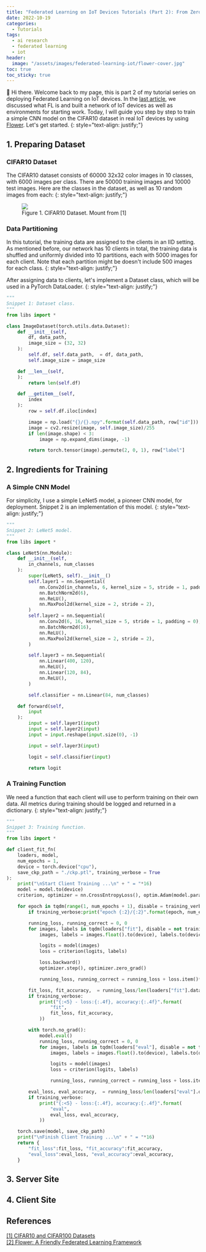 ```yaml
---
title: "Federated Learning on IoT Devices Tutorials (Part 2): From Zero to Hero"
date: 2022-10-19
categories: 
  - Tutorials
tags: 
  - ai research
  - federated learning
  - iot
header: 
  image: "/assets/images/federated-learning-iot/flower-cover.jpg"
toc: true
toc_sticky: true
---
```


👋 Hi there. Welcome back to my page, this is part 2 of my tutorial series on deploying Federated Learning on IoT devices. In the [last article](https://gather-ai.github.io/tutorials/federated-learning-iot-part-1/), we discussed what FL is and built a network of IoT devices as well as environments for starting work. Today, I will guide you step by step to train a simple CNN model on the CIFAR10 dataset in real IoT devices by using [Flower](https://flower.dev/). Let's get started. 
{: style="text-align: justify;"}

## 1. Preparing Dataset

### CIFAR10 Dataset
The CIFAR10 dataset consists of 60000 32x32 color images in 10 classes, with 6000 images per class. There are 50000 training images and 10000 test images. Here are the classes in the dataset, as well as 10 random images from each: 
{: style="text-align: justify;"}

<figure class="align-center">
  <img src="{{ site.url }}{{ site.baseurl }}/assets/images/federated-learning-iot/cifar10.jpg">
  <figcaption>Figure 1. CIFAR10 Dataset. Mount from [1]</figcaption>
</figure>

### Data Partitioning
In this tutorial, the training data are assigned to the clients in an IID setting. As mentioned before, our network has 10 clients in total, the training data is shuffled and uniformly divided into 10 partitions, each with 5000 images for each client. Note that each partition might be doesn't include 500 images for each class. 
{: style="text-align: justify;"}

After assigning data to clients, let's implement a Dataset class, which will be used in a PyTorch DataLoader. 
{: style="text-align: justify;"}

```python
"""
Snippet 1: Dataset class. 
"""
from libs import *

class ImageDataset(torch.utils.data.Dataset):
    def __init__(self, 
        df, data_path, 
        image_size = (32, 32)
    ):
        self.df, self.data_path,  = df, data_path, 
        self.image_size = image_size

    def __len__(self, 
    ):
        return len(self.df)

    def __getitem__(self, 
        index
    ):
        row = self.df.iloc[index]

        image = np.load("{}/{}.npy".format(self.data_path, row["id"]))
        image = cv2.resize(image, self.image_size)/255
        if len(image.shape) < 3:
            image = np.expand_dims(image, -1)

        return torch.tensor(image).permute(2, 0, 1), row["label"]
```

## 2. Ingredients for Training

### A Simple CNN Model
For simplicity, I use a simple LeNet5 model, a pioneer CNN model, for deployment. Snippet 2 is an implementation of this model. 
{: style="text-align: justify;"}

```python
"""
Snippet 2: LeNet5 model. 
"""
from libs import *

class LeNet5(nn.Module):
    def __init__(self, 
        in_channels, num_classes
    ):
        super(LeNet5, self).__init__()
        self.layer1 = nn.Sequential(
            nn.Conv2d(in_channels, 6, kernel_size = 5, stride = 1, padding = 0), 
            nn.BatchNorm2d(6), 
            nn.ReLU(), 
            nn.MaxPool2d(kernel_size = 2, stride = 2), 
        )
        self.layer2 = nn.Sequential(
            nn.Conv2d(6, 16, kernel_size = 5, stride = 1, padding = 0), 
            nn.BatchNorm2d(16), 
            nn.ReLU(), 
            nn.MaxPool2d(kernel_size = 2, stride = 2), 
        )

        self.layer3 = nn.Sequential(
            nn.Linear(400, 120), 
            nn.ReLU(), 
            nn.Linear(120, 84), 
            nn.ReLU(), 
        )

        self.classifier = nn.Linear(84, num_classes)

    def forward(self, 
        input
    ):
        input = self.layer1(input)
        input = self.layer2(input)
        input = input.reshape(input.size(0), -1)

        input = self.layer3(input)

        logit = self.classifier(input)

        return logit
```

### A Training Function
We need a function that each client will use to perform training on their own data. All metrics during training should be logged and returned in a dictionary. 
{: style="text-align: justify;"}

```python
"""
Snippet 3: Training function. 
"""
from libs import *

def client_fit_fn(
    loaders, model, 
    num_epochs = 1, 
    device = torch.device("cpu"), 
    save_ckp_path = "./ckp.ptl", training_verbose = True
):
    print("\nStart Client Training ...\n" + " = "*16)
    model = model.to(device)
    criterion, optimizer = nn.CrossEntropyLoss(), optim.Adam(model.parameters(), lr = 1e-3)

    for epoch in tqdm(range(1, num_epochs + 1), disable = training_verbose):
        if training_verbose:print("epoch {:2}/{:2}".format(epoch, num_epochs) + "\n" + " - "*16)

        running_loss, running_correct = 0, 0
        for images, labels in tqdm(loaders["fit"], disable = not training_verbose):
            images, labels = images.float().to(device), labels.to(device)

            logits = model(images)
            loss = criterion(logits, labels)

            loss.backward()
            optimizer.step(), optimizer.zero_grad()

            running_loss, running_correct = running_loss + loss.item()*images.size(0), running_correct + (torch.max(logits.data, 1)[1].detach().cpu() == labels.cpu()).sum().item()

        fit_loss, fit_accuracy,  = running_loss/len(loaders["fit"].dataset), running_correct/len(loaders["fit"].dataset), 
        if training_verbose:
            print("{:<5} - loss:{:.4f}, accuracy:{:.4f}".format(
                "fit", 
                fit_loss, fit_accuracy, 
            ))

        with torch.no_grad():
            model.eval()
            running_loss, running_correct = 0, 0
            for images, labels in tqdm(loaders["eval"], disable = not training_verbose):
                images, labels = images.float().to(device), labels.to(device)

                logits = model(images)
                loss = criterion(logits, labels)

                running_loss, running_correct = running_loss + loss.item()*images.size(0), running_correct + (torch.max(logits.data, 1)[1].detach().cpu() == labels.cpu()).sum().item()

        eval_loss, eval_accuracy,  = running_loss/len(loaders["eval"].dataset), running_correct/len(loaders["eval"].dataset), 
        if training_verbose:
            print("{:<5} - loss:{:.4f}, accuracy:{:.4f}".format(
                "eval", 
                eval_loss, eval_accuracy, 
            ))

    torch.save(model, save_ckp_path)
    print("\nFinish Client Training ...\n" + " = "*16)
    return {
        "fit_loss":fit_loss, "fit_accuracy":fit_accuracy, 
        "eval_loss":eval_loss, "eval_accuracy":eval_accuracy, 
    }
```

## 3. Server Site


## 4. Client Site


## References
[[1] CIFAR10 and CIFAR100 Datasets](https://www.cs.toronto.edu/~kriz/cifar.html)<br>
[[2] Flower: A Friendly Federated Learning Framework](https://flower.dev/)<br>